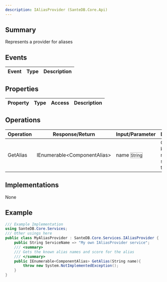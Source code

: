 ```yaml
---
description: IAliasProvider (SanteDB.Core.Api)
---
```


## Summary
Represents a provider for aliases

## Events

|Event|Type|Description|
|-|-|-|

## Properties

|Property|Type|Access|Description|
|-|-|-|-|

## Operations

|Operation|Response/Return|Input/Parameter|Description|
|-|-|-|-|
|GetAlias|IEnumerable&lt;ComponentAlias>|name <small style='border:solid 1px #aaa'>String</small>|Gets the known alias names and score for the alias|

## Implementations

None

## Example
```csharp
/// Example Implementation
using SanteDB.Core.Services;
/// Other usings here
public class MyAliasProvider : SanteDB.Core.Services.IAliasProvider { 
	public String ServiceName => "My own IAliasProvider service";
	/// <summary>
	/// Gets the known alias names and score for the alias
	/// </summary>
	public IEnumerable<ComponentAlias> GetAlias(String name){
		throw new System.NotImplementedException();
	}
}
```
